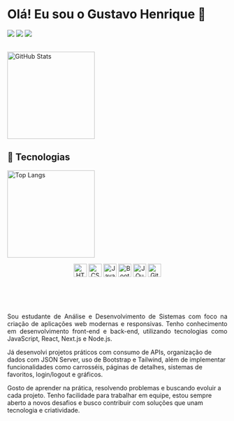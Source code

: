# Olá! Eu sou o Gustavo Henrique 👋

<div> 
  <a href="https://instagram.com/guxxp_" target="_blank"><img src="https://img.shields.io/badge/-Instagram-%23E4405F?style=for-the-badge&logo=instagram&logoColor=white"></a>
  <a href="mailto:guhdevbh@gmail.com"><img src="https://img.shields.io/badge/-Gmail-%23333?style=for-the-badge&logo=gmail&logoColor=white"></a>
  <a href="https://www.linkedin.com/in/gustavohenriquedev/" target="_blank"><img src="https://img.shields.io/badge/-LinkedIn-%230077B5?style=for-the-badge&logo=linkedin&logoColor=white"></a> 
  
</div>

<br/>

<img 
  align="center" 
  alt="GitHub Stats" 
  height="200" 
  src="https://github-readme-stats.vercel.app/api?username=guxxp&show_icons=true&theme=highcontrast" 
/>

## 🚀 Tecnologias

<img 
  alt="Top Langs" 
  height="200" 
  src="https://github-readme-stats.vercel.app/api/top-langs/?username=guxxp&theme=highcontrast&layout=compact&custom_title=Linguagens&langs_count=8" 
/>

<div align="center" style="margin-top: 10px;">

<img alt="HTML" title="HTML" width="30px" src="https://cdn.jsdelivr.net/gh/devicons/devicon@latest/icons/html5/html5-original.svg" />
<img alt="CSS" title="CSS" width="30px" src="https://cdn.jsdelivr.net/gh/devicons/devicon@latest/icons/css3/css3-original.svg" />
<img alt="JavaScript" title="JavaScript" width="30px" src="https://cdn.jsdelivr.net/gh/devicons/devicon@latest/icons/javascript/javascript-original.svg" />
<img alt="Bootstrap" title="Bootstrap" width="30px" src="https://cdn.jsdelivr.net/gh/devicons/devicon@latest/icons/bootstrap/bootstrap-original.svg" />
<img alt="JQuery" title="JQuery" width="30px" src="https://cdn.jsdelivr.net/gh/devicons/devicon@latest/icons/jquery/jquery-original.svg" />
<img alt="Git" title="Git" width="30px" src="https://cdn.jsdelivr.net/gh/devicons/devicon@latest/icons/git/git-original.svg" />

</div>

<br/><br/><br/>

<p align="justify">
Sou estudante de Análise e Desenvolvimento de Sistemas com foco na criação de aplicações web modernas e responsivas. Tenho conhecimento em desenvolvimento front-end e back-end, utilizando tecnologias como JavaScript, React, Next.js e Node.js.

Já desenvolvi projetos práticos com consumo de APIs, organização de dados com JSON Server, uso de Bootstrap e Tailwind, além de implementar funcionalidades como carrosséis, páginas de detalhes, sistemas de favoritos, login/logout e gráficos.

Gosto de aprender na prática, resolvendo problemas e buscando evoluir a cada projeto. Tenho facilidade para trabalhar em equipe, estou sempre aberto a novos desafios e busco contribuir com soluções que unam tecnologia e criatividade.  
</p>
